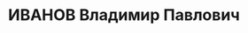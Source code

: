 ---
title: ИВАНОВ Владимир Павлович
description: "Род. в 1902, Петербург, русский. Род занятий: до ареста военный переводчик\
  \ Разведотдела Зак.ВО. \n  Осужден Тройкой при НКВД ГССР 03.12.1937. Мера наказания:\
  \ расстрел с конфискацией личного имущества. Дата расстрела: 11.12.1937"
---